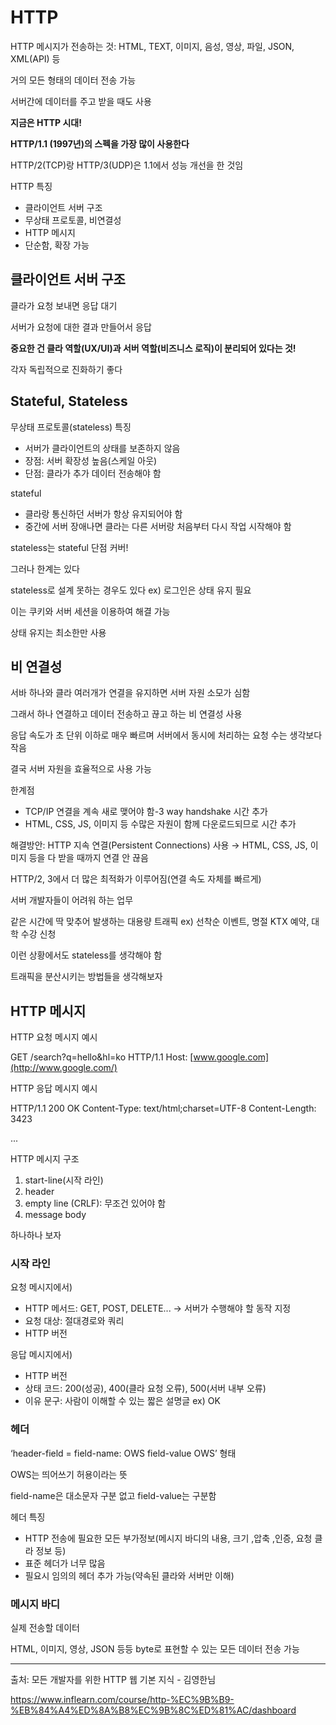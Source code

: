 # HTTP
HTTP 메시지가 전송하는 것: HTML, TEXT, 이미지, 음성, 영상, 파일, JSON, XML(API) 등

거의 모든 형태의 데이터 전송 가능

서버간에 데이터를 주고 받을 때도 사용

**지금은 HTTP 시대!**

**HTTP/1.1 (1997년)의 스펙을 가장 많이 사용한다**

HTTP/2(TCP)랑 HTTP/3(UDP)은 1.1에서 성능 개선을 한 것임 

HTTP 특징

- 클라이언트 서버 구조
- 무상태 프로토콜, 비연결성
- HTTP 메시지
- 단순함, 확장 가능

## 클라이언트 서버 구조

클라가 요청 보내면 응답 대기

서버가 요청에 대한 결과 만들어서 응답

**중요한 건 클라 역할(UX/UI)과 서버 역할(비즈니스 로직)이 분리되어 있다는 것!**

각자 독립적으로 진화하기 좋다

## Stateful, Stateless

무상태 프로토콜(stateless) 특징

- 서버가 클라이언트의 상태를 보존하지 않음
- 장점: 서버 확장성 높음(스케일 아웃)
- 단점: 클라가 추가 데이터 전송해야 함

stateful

- 클라랑 통신하던 서버가 항상 유지되어야 함
- 중간에 서버 장애나면 클라는 다른 서버랑 처음부터 다시 작업 시작해야 함

stateless는 stateful 단점 커버!

그러나 한계는 있다

stateless로 설계 못하는 경우도 있다 ex) 로그인은 상태 유지 필요

이는 쿠키와 서버 세션을 이용하여 해결 가능

상태 유지는 최소한만 사용

## 비 연결성

서바 하나와 클라 여러개가 연결을 유지하면 서버 자원 소모가 심함

그래서 하나 연결하고 데이터 전송하고 끊고 하는 비 연결성 사용

응답 속도가 초 단위 이하로 매우 빠르며 서버에서 동시에 처리하는 요청 수는 생각보다 작음

결국 서버 자원을 효율적으로 사용 가능

한계점

- TCP/IP 연결을 계속 새로 맺어야 함-3 way handshake 시간 추가
- HTML, CSS, JS, 이미지 등 수많은 자원이 함께 다운로드되므로 시간 추가

해결방안: HTTP 지속 연결(Persistent Connections) 사용 → HTML, CSS, JS, 이미지 등을 다 받을 때까지 연결 안 끊음

HTTP/2, 3에서 더 많은 최적화가 이루어짐(연결 속도 자체를 빠르게)

서버 개발자들이 어려워 하는 업무

같은 시간에 딱 맞추어 발생하는 대용량 트래픽 ex) 선착순 이벤트, 명절 KTX 예약, 대학 수강 신청

이런 상황에서도 stateless를 생각해야 함

트래픽을 분산시키는 방법들을 생각해보자

## HTTP 메시지

HTTP 요청 메시지 예시

GET /search?q=hello&hl=ko HTTP/1.1
Host: [www.google.com](http://www.google.com/)

HTTP 응답 메시지 예시

HTTP/1.1 200 OK Content-Type: text/html;charset=UTF-8 Content-Length: 3423


<html>
	<body>...</body>
</html>


HTTP 메시지 구조

1. start-line(시작 라인)
2. header
3. empty line (CRLF): 무조건 있어야 함
4. message body  

하나하나 보자

### 시작 라인

요청 메시지에서)

- HTTP 메서드: GET, POST, DELETE... → 서버가 수행해야 할 동작 지정
- 요청 대상: 절대경로와 쿼리
- HTTP 버전

응답 메시지에서)

- HTTP 버전
- 상태 코드: 200(성공), 400(클라 요청 오류), 500(서버 내부 오류)
- 이유 문구: 사람이 이해할 수 있는 짧은 설명글 ex) OK

### 헤더

‘header-field = field-name: OWS field-value OWS’ 형태

OWS는 띄어쓰기 허용이라는 뜻

field-name은 대소문자 구분 없고 field-value는 구분함

헤더 특징

- HTTP 전송에 필요한 모든 부가정보(메시지 바디의 내용, 크기 ,압축 ,인증, 요청 클라 정보 등)
- 표준 헤더가 너무 많음
- 필요시 임의의 헤더 추가 가능(약속된 클라와 서버만 이해)

### 메시지 바디

실제 전송할 데이터

HTML, 이미지, 영상, JSON 등등 byte로 표현할 수 있는 모든 데이터 전송 가능

---
출처: 모든 개발자를 위한 HTTP 웹 기본 지식 - 김영한님

https://www.inflearn.com/course/http-%EC%9B%B9-%EB%84%A4%ED%8A%B8%EC%9B%8C%ED%81%AC/dashboard
